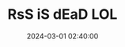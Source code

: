 ---
title: RsS iS dEaD LOL
description: Type in your Mastodon URL and explore RSS feeds in your network. Really heckin' awesome.
url: https://rss-is-dead.lol/
date: 2024-03-01 02:40:00
rss: true
---